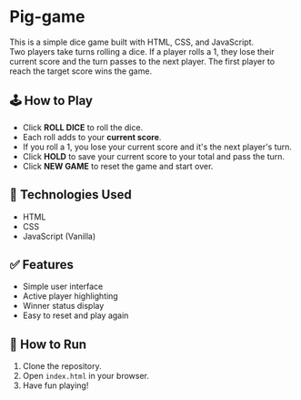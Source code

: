 # Pig-game

This is a simple dice game built with HTML, CSS, and JavaScript.  
Two players take turns rolling a dice. If a player rolls a 1, they lose their current score and the turn passes to the next player. The first player to reach the target score wins the game.

## 🕹️ How to Play

- Click **ROLL DICE** to roll the dice.
- Each roll adds to your **current score**.
- If you roll a 1, you lose your current score and it's the next player's turn.
- Click **HOLD** to save your current score to your total and pass the turn.
- Click **NEW GAME** to reset the game and start over.

## 🚀 Technologies Used

- HTML
- CSS
- JavaScript (Vanilla)

## ✅ Features

- Simple user interface
- Active player highlighting
- Winner status display
- Easy to reset and play again

## 📂 How to Run

1. Clone the repository.
2. Open `index.html` in your browser.
3. Have fun playing!
